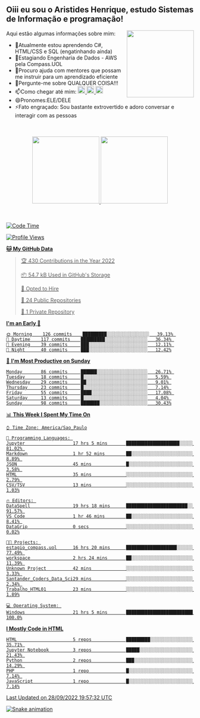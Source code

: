 ## Oiii eu sou o Aristides Henrique, estudo Sistemas de Informação e programação!

<div >
Aqui estão algumas informações sobre mim:<img align="right" height="180em" src="https://user-images.githubusercontent.com/97318481/177042589-45d62122-82a9-4a32-b3a7-87b322825b2f.png">
</div>

- 🌱Atualmente estou aprendendo C#, HTML/CSS e SQL (engatinhando ainda)
- 👯Estagiando Engenharia de Dados - AWS pela Compass.UOL
- 🤔Procuro ajuda com mentores que possam me instruir para um aprendizado eficiente
- 💬Pergunte-me sobre QUALQUER COISA!!!
- 📫Como chegar até mim:
  <a href="https://www.instagram.com/aryhenry/" target="_blank">
  <img src="https://img.shields.io/badge/-Instagram-%23E4405F?style=for-the-badge&logo=instagram&logoColor=black" height="20px">
  </a>
  <a href="https://www.linkedin.com/in/aristides-henrique/" target="_blank">
  <img src="https://img.shields.io/badge/-LinkedIn-%230077B5?style=for-the-badge&logo=linkedin&logoColor=black" height="20px">
  </a> 
  <a href="mailto:arihenriqueuna@gmail.com">
  <img src="https://img.shields.io/badge/-Gmail-%23333?style=for-the-badge&logo=gmail&logoColor=white" height="20px">
  </a>
- 😄Pronomes:ELE/DELE
- ⚡Fato engraçado: Sou bastante extrovertido e adoro conversar e interagir com as pessoas
<br/>
<br/>
<div align="center">
  <a href="https://github.com/arihenrique">
  <img height="180em" src="https://github-readme-stats.vercel.app/api?username=arihenrique&show_icons=true&theme=dracula&include_all_commits=true&count_private=true"/>
  <img height="180em" src="https://github-readme-stats.vercel.app/api/top-langs/?username=arihenrique&layout=compact&langs_count=7&theme=dracula"/>
</div><br/><br/>

<!--START_SECTION:waka-->
![Code Time](http://img.shields.io/badge/Code%20Time-136%20hrs%206%20mins-blue)

![Profile Views](http://img.shields.io/badge/Profile%20Views-20-blue)

**🐱 My GitHub Data** 

> 🏆 430 Contributions in the Year 2022
 > 
> 📦 54.7 kB Used in GitHub's Storage 
 > 
> 💼 Opted to Hire
 > 
> 📜 24 Public Repositories 
 > 
> 🔑 1 Private Repository 
 > 
**I'm an Early 🐤** 

```text
🌞 Morning    126 commits    █████████░░░░░░░░░░░░░░░░   39.13% 
🌇 Daytime    117 commits    █████████░░░░░░░░░░░░░░░░   36.34% 
🌃 Evening    39 commits     ███░░░░░░░░░░░░░░░░░░░░░░   12.11% 
🌙 Night      40 commits     ███░░░░░░░░░░░░░░░░░░░░░░   12.42%

```
📅 **I'm Most Productive on Sunday** 

```text
Monday       86 commits     ██████░░░░░░░░░░░░░░░░░░░   26.71% 
Tuesday      18 commits     █░░░░░░░░░░░░░░░░░░░░░░░░   5.59% 
Wednesday    29 commits     ██░░░░░░░░░░░░░░░░░░░░░░░   9.01% 
Thursday     23 commits     █░░░░░░░░░░░░░░░░░░░░░░░░   7.14% 
Friday       55 commits     ████░░░░░░░░░░░░░░░░░░░░░   17.08% 
Saturday     13 commits     █░░░░░░░░░░░░░░░░░░░░░░░░   4.04% 
Sunday       98 commits     ███████░░░░░░░░░░░░░░░░░░   30.43%

```


📊 **This Week I Spent My Time On** 

```text
⌚︎ Time Zone: America/Sao_Paulo

💬 Programming Languages: 
Jupyter                  17 hrs 5 mins       ████████████████████░░░░░   81.02% 
Markdown                 1 hr 52 mins        ██░░░░░░░░░░░░░░░░░░░░░░░   8.89% 
JSON                     45 mins             █░░░░░░░░░░░░░░░░░░░░░░░░   3.58% 
HTML                     35 mins             ░░░░░░░░░░░░░░░░░░░░░░░░░   2.79% 
CSV/TSV                  13 mins             ░░░░░░░░░░░░░░░░░░░░░░░░░   1.03%

🔥 Editors: 
DataSpell                19 hrs 18 mins      ███████████████████████░░   91.57% 
VS Code                  1 hr 46 mins        ██░░░░░░░░░░░░░░░░░░░░░░░   8.41% 
DataGrip                 0 secs              ░░░░░░░░░░░░░░░░░░░░░░░░░   0.02%

🐱‍💻 Projects: 
estagio_compass.uol      16 hrs 20 mins      ███████████████████░░░░░░   77.49% 
workspace                2 hrs 24 mins       ██░░░░░░░░░░░░░░░░░░░░░░░   11.39% 
Unknown Project          42 mins             ░░░░░░░░░░░░░░░░░░░░░░░░░   3.33% 
Santander_Coders_Data_Sci29 mins             ░░░░░░░░░░░░░░░░░░░░░░░░░   2.34% 
Trabalho_HTML01          23 mins             ░░░░░░░░░░░░░░░░░░░░░░░░░   1.89%

💻 Operating System: 
Windows                  21 hrs 5 mins       █████████████████████████   100.0%

```

**I Mostly Code in HTML** 

```text
HTML                     5 repos             █████████░░░░░░░░░░░░░░░░   35.71% 
Jupyter Notebook         3 repos             █████░░░░░░░░░░░░░░░░░░░░   21.43% 
Python                   2 repos             ███░░░░░░░░░░░░░░░░░░░░░░   14.29% 
PHP                      1 repo              █░░░░░░░░░░░░░░░░░░░░░░░░   7.14% 
JavaScript               1 repo              █░░░░░░░░░░░░░░░░░░░░░░░░   7.14%

```



 Last Updated on 28/09/2022 19:57:32 UTC
<!--END_SECTION:waka-->

![Snake animation](https://github.com/arihenrique/arihenrique/blob/output/github-contribution-grid-snake.svg)
